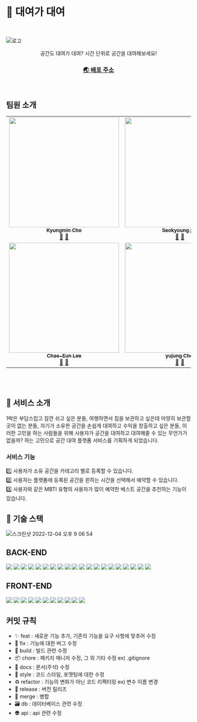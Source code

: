# 🏡 대여가 대여
<br />

![로고](https://user-images.githubusercontent.com/93918946/205548192-60e687d3-0383-4c13-a245-9401df932918.jpg)
<div align="center">
   공간도 대여가 대여?
   시간 단위로 공간을 대여해보세요!
</div>
<div align="center">
  <h3>
    <a href="http://daeyeo4u.com">
      🌏 배포 주소
    </a>
  </h3>
</div>

<br />


## 팀원 소개

<!-- ALL-CONTRIBUTORS-LIST:START - Do not remove or modify this section -->
<!-- prettier-ignore-start -->
<!-- markdownlint-disable -->
<table>
  <tbody>
    <tr>
      <td align="center"><a href="https://github.com/mozzi327"><img src="https://dszw1qtcnsa5e.cloudfront.net/community/20200825/606982ad-83b0-4dcc-89ca-c8aed1ac522b/%EB%8B%A4%EC%9A%B4%EB%A1%9C%EB%93%9C.jpeg.jpg" width="300px;" alt=""/><br /><sub><b>Kyungmin Cho</b></sub></a><br /><a href="https://github.com/codestates-seb/seb40_main_010/commits?author=mozzi327" title="Documentation">📖</a> <a href="https://github.com/codestates-seb/seb40_main_010/pulls?q=is%3Apr+author%3Amozzi327" title="Pull Requests">🏡</a></td>           
      <td align="center"><a href="https://github.com/Quartz614"><img src="https://i.ytimg.com/vi/0H8PR0NEQUE/hqdefault.jpg" width="300px;" alt=""/><br /><sub><b>Seokyoung joo</b></sub></a><br /><a href="https://github.com/codestates-seb/seb40_main_010/commits?author=Quartz614" title="Documentation">📖</a> <a href="https://github.com/codestates-seb/seb40_main_010/pulls?q=is%3Apr+author%3AQuartz614" title="Pull Requests">🏡</a></td>          
      <td align="center"><a href="https://github.com/LimJaeminZ"><img src="https://i2.ruliweb.com/img/21/06/05/179dc832c8b50bc9c.jpg" width="300px;" alt=""/><br /><sub><b>
Jaemin Lim</b></sub></a><br /><a href="https://github.com/codestates-seb/seb40_main_010/commits?author=LimJaeminZ" title="Documentation">📖</a> <a href="https://github.com/codestates-seb/seb40_main_010/pulls?q=is%3Apr+author%3ALimJaeminZ" title="Pull Requests">🏡</a></td>
      <td align="center"><a href="https://github.com/LeeGoh"><img src="https://lh3.googleusercontent.com/-GzQkwL5K7Ek/W-BPJgWw6FI/AAAAAAAF0HQ/jh9G49UNi6wD7kt3-A4dMGU4YmjP6rUbACHMYCw/s0/595ee58bdc9286220e6ea0589550d62044d4bba2.png" width="300px;" alt=""/><br /><sub><b>Gyuri Lee</b></sub></a><br /><a href="https://github.com/codestates-seb/seb40_main_010/commits?author=LeeGoh" title="Documentation">📖</a> <a href="https://github.com/codestates-seb/seb40_main_010/pulls?q=is%3Apr+author%3ALeeGoh" title="Pull Requests">🏡</a></td>
    </tr>  
    <tr>
      <td align="center"><a href="https://github.com/ichenny"><img src="https://pbs.twimg.com/media/DcBZsxNV0AA86Oq.jpg" width="300px;" alt=""/><br /><sub><b>Chae-Eun Lee</b></sub></a><br /><a href="https://github.com/codestates-seb/seb40_main_010/commits?author=ichenny" title="Documentation">📖</a> <a href="https://github.com/codestates-seb/seb40_main_010/pulls?q=is%3Apr+author%3Aichenny" title="Pull Requests">🏡</a></td>      
      <td align="center"><a href="https://github.com/z1zonemoi"><img src="https://pbs.twimg.com/profile_images/1391684025761222658/1IvlnZyF_400x400.jpg" width="300px;" alt=""/><br /><sub><b>
yujung Choi</b></sub></a><br /><a href="https://github.com/codestates-seb/seb40_main_010/commits?author=z1zonemoi" title="Documentation">📖</a> <a href="https://github.com/codestates-seb/seb40_main_010/pulls?q=is%3Apr+author%3Az1zonemoi" title="Pull Requests">🏡</a></td>
      <td align="center"><a href="https://github.com/94sssh"><img src="https://img.insight.co.kr/static/2018/01/01/700/78t21t25brzd43j7g85l.jpg" width="300px;" alt=""/><br /><sub><b>SeungHo Han</b></sub></a><br /><a href="https://github.com/codestates-seb/seb40_main_010/commits?author=94sssh" title="Documentation">📖</a> <a href="https://github.com/codestates-seb/seb40_main_010/pulls?q=is%3Apr+author%3A94sssh" title="Pull Requests">🏡</a></td>
    </tr>
  </tbody>
</table>

<!-- markdownlint-restore -->
<!-- prettier-ignore-end -->

<!-- ALL-CONTRIBUTORS-LIST:END -->

<br/>

<br/>

## 📍 서비스 소개

1박은 부담스럽고 잠깐 쉬고 싶은 분들, 여행하면서 짐을 보관하고 싶은데 마땅히 보관할 곳이 없는 분들, 자기가 소유한 공간을 손쉽게 대여하고 수익을 창출하고 싶은 분들, 이러한 고민을 하는 사람들을 위해 사용자가 공간을 대여하고 대여해줄 수 있는 무언가가 없을까? 하는 고민으로 공간 대여 플랫폼 서비스를 기획하게 되었습니다.

### 서비스 기능

1️⃣ 사용자가 소유 공간을 카테고리 별로 등록할 수 있습니다.<br>
2️⃣ 사용자는 플랫폼에 등록된 공간을 윈하는 시간을 선택해서 예약할 수 있습니다. <br>
3️⃣ 사용자와 같은 MBTI 유형의 사용자가 많이 예약한 베스트 공간을 추천하는 기능이 있습니다.

## 📌 기술 스택
![스크린샷 2022-12-04 오후 9 06 54](https://user-images.githubusercontent.com/96826217/205555150-98bae0d9-2f4d-4a1d-a625-812505369e1a.png)

## BACK-END <br>
<img src="https://img.shields.io/badge/java-007396?style=for-the-badge&logo=java&logoColor=white"></a>
<img src="https://img.shields.io/badge/mysql-4479A1?style=for-the-badge&logo=mysql&logoColor=white"></a>
<img src="https://img.shields.io/badge/Spring-6DB33F?style=for-the-badge&logo=spring&logoColor=white"></a>
<img src="https://img.shields.io/badge/Springboot-6DB33F?style=for-the-badge&logo=springboot&logoColor=white"></a>
<img src="https://img.shields.io/badge/Spring%20Data%20JPA-6DB33F?style=for-the-badge&logo=Spring&logoColor=white"></a>
<img src="https://img.shields.io/badge/Spring%20Security-6DB33F?style=for-the-badge&logo=springsecurity&logoColor=white"></a>
<img src="https://img.shields.io/badge/Spring%20Cloud-6DB33F?style=for-the-badge&logo=spring&logoColor=white"></a>
<img src="https://img.shields.io/badge/Spring%20rest%20docs-6DB33F?style=for-the-badge&logo=spring&logoColor=white"></a>
<img src="https://img.shields.io/badge/Oauth2-EB5424?style=for-the-badge&logo=&logoColor=white"></a>
<img src="https://img.shields.io/badge/JWT-000000?style=for-the-badge&logo=&logoColor=white"></a> 
<img src="https://img.shields.io/badge/gradle-02303A?style=for-the-badge&logo=gradle&logoColor=white"></a> 
<img src="https://img.shields.io/badge/QueryDsl-0769AD?style=for-the-badge&logo=QueryDsl&logoColor=white"></a>
<img src="https://img.shields.io/badge/Redis-DC382D?style=for-the-badge&logo=Redis&logoColor=white"></a>
<img src="https://img.shields.io/badge/AWS-CC0200?style=for-the-badge&logo=AmazonAWS&logoColor=white"></a> 
<img src="https://img.shields.io/badge/AmazonEC2-232F3E?style=for-the-badge&logo=AmazonEC2&logoColor=white"></a>
<img src="https://img.shields.io/badge/GitHub Actions-2088FF?style=for-the-badge&logo=GitHub Actions&logoColor=white"></a> 
<img src="https://img.shields.io/badge/CodeDeploy-232F3E?style=for-the-badge&logo=amazon%20AWS&logoColor=white"/></a>
<img src="https://img.shields.io/badge/Amazon S3-569A31?style=for-the-badge&logo=Amazon S3&logoColor=white"></a> 
<img src="https://img.shields.io/badge/Amazon RDS-527FFF?style=for-the-badge&logo=AmazonRDS&logoColor=white"></a> 
<img src="https://img.shields.io/badge/JUnit5-25A162?style=for-the-badge&logo=JUnit5&logoColor=white"></a>


## FRONT-END
<img src = "https://img.shields.io/badge/html5-E34F26?style=for-the-badge&logo=html5&logoColor=white"> <img src="https://img.shields.io/badge/CSS3-00A7E2?style=for-the-badge&logo=css3&logoColor=white"/> <img src = "https://img.shields.io/badge/javascript-F7DF1E?style=for-the-badge&logo=javascript&logoColor=black"> <img src = "https://img.shields.io/badge/react-61DAFB?style=for-the-badge&logo=react&logoColor=black"> <img src = "https://img.shields.io/badge/styled--components-DB7093?style=for-the-badge&logo=styled-components&logoColor=white"> <img src = "https://img.shields.io/badge/Axios-181717?style=for-the-badge&logo=Axios&logoColor=white"> <img src="https://img.shields.io/badge/AmazonS3-339933?style=for-the-badge&logo=AmazonS3&logoColor=white"> <img src="https://img.shields.io/badge/ESLint-4B32C3?style=for-the-badge&logo=ESLint&logoColor=white"> <img src="https://img.shields.io/badge/Prettier-F7B93E?style=for-the-badge&logo=Prettier&logoColor=black"> <img src="https://img.shields.io/badge/Recoil-000000?style=for-the-badge&logo=&logoColor=white"> <img src="https://img.shields.io/badge/GitHub Actions-2088FF?style=for-the-badge&logo=GitHub Actions&logoColor=white">
## 커밋 규칙

- ✨ feat : 새로운 기능 추가, 기존의 기능을 요구 사항에 맞추어 수정
- 🐛 fix : 기능에 대한 버그 수정
- 👷 build : 빌드 관련 수정
- 📦 chore : 패키지 매니저 수정, 그 외 기타 수정 ex) .gitignore
- 📝 docs : 문서(주석) 수정
- 🎨 style : 코드 스타일, 포맷팅에 대한 수정
- ♻️ refactor : 기능의 변화가 아닌 코드 리팩터링 ex) 변수 이름 변경
- 🔖 release : 버전 릴리즈
- 🔀 merge : 병합
- 🗃 db : 데이터베이스 관련 수정
- 👽 api : api 관련 수정

